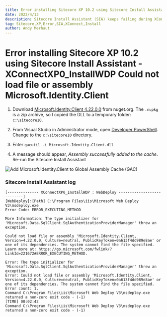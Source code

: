 ```yaml
---
title: Error installing Sitecore XP 10.2 using Sitecore Install Assistant - XConnectXP0_InstallWDP Could not load file or assembly Microsoft.Identity.Client
date: 2022/4/13
description: Sitecore Install Assistant (SIA) keeps failing during XConnect installation due to missing DLL
tag: Sitecore,XP,Error,SIA,XConnect,Install
author: Andy Merhaut
---
```


# Error installing Sitecore XP 10.2 using Sitecore Install Assistant - XConnectXP0_InstallWDP Could not load file or assembly Microsoft.Identity.Client

1. Download [Microsoft.Identity.Client 4.22.0.0](https://www.nuget.org/packages/Microsoft.Identity.Client/4.22.0) from nuget.org. The `.nupkg` is a zip archive, so I copied the DLL to a temporary folder: `c:\sitecore10`.
2. From Visual Studio in Administrator mode, open [Developer PowerShell](https://docs.microsoft.com/en-us/visualstudio/ide/reference/command-prompt-powershell?view=vs-2022). Change to the `c:\sitecore10` directory.
3. Enter `gacutil -i Microsoft.Identity.Client.dll`

4. A message should appear, *Assembly successfully added to the cache*. Re-run the Sitecore Install Assistant

![Add Microsoft.Identity.Client to Global Assembly Cache (GAC)](/images/sitecore-xp-102-cannot-find-file-assembly.png "Add Microsoft.Identity.Client to Global Assembly Cache (GAC) from Visual Studio Developer PowerShell")

### Sitecore Install Assistant log

```
[-------------- XConnectXP0_InstallWDP : WebDeploy ---------------------------]
[WebDeploy]:[Path] C:\Program Files\iis\Microsoft Web Deploy V3\msdeploy.exe
Error Code: ERROR_EXECUTING_METHOD

More Information: The type initializer for 'Microsoft.Data.SqlClient.SqlAuthenticationProviderManager' threw an exception.

Could not load file or assembly 'Microsoft.Identity.Client, Version=4.22.0.0, Culture=neutral, PublicKeyToken=0a613f4dd989e8ae' or one of its dependencies. The system cannot find the file specified.
Learn more at: https://go.microsoft.com/fwlink/?LinkId=221672#ERROR_EXECUTING_METHOD.

Error: The type initializer for 'Microsoft.Data.SqlClient.SqlAuthenticationProviderManager' threw an exception.
Error: Could not load file or assembly 'Microsoft.Identity.Client, Version=4.22.0.0, Culture=neutral, PublicKeyToken=0a613f4dd989e8ae' or one of its dependencies. The system cannot find the file specified.
Error count: 1.
Command C:\Program Files\iis\Microsoft Web Deploy V3\msdeploy.exe returned a non-zero exit code - (-1)
[TIME] 00:02:42
Command C:\Program Files\iis\Microsoft Web Deploy V3\msdeploy.exe returned a non-zero exit code - (-1)
```